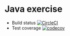 # Java exercise

- Build status [![CircleCI](https://circleci.com/gh/thanhhuyen1208/ExerciseJava.svg?style=svg)](https://circleci.com/gh/thanhhuyen1208/ExerciseJava)
- Test coverage [![codecov](https://codecov.io/gh/thanhhuyen1208/ExerciseJava/branch/master/graph/badge.svg)](https://codecov.io/gh/thanhhuyen/ExerciseJava)